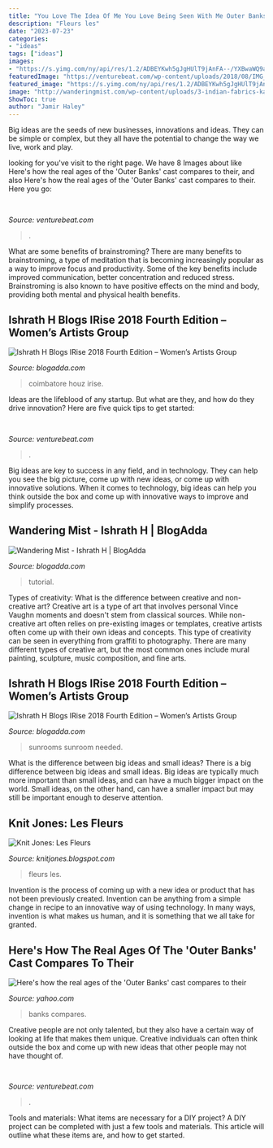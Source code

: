 ```yaml
---
title: "You Love The Idea Of Me You Love Being Seen With Me Outer Banks ~ Knit Jones: Les Fleurs"
description: "Fleurs les"
date: "2023-07-23"
categories:
- "ideas"
tags: ["ideas"]
images:
- "https://s.yimg.com/ny/api/res/1.2/ADBEYKwh5gJgHUlT9jAnFA--/YXBwaWQ9aGlnaGxhbmRlcjt3PTk2MDtoPTcxOS41MTUxNTE1MTUxNTE1/https://s.yimg.com/uu/api/res/1.2/.O4fQHA8hKBm3S0XiXkgMQ--~B/aD03NDI7dz05OTA7YXBwaWQ9eXRhY2h5b24-/https://media.zenfs.com/en/insider_articles_922/662e2a2a3679dba0eab4087db33280b9"
featuredImage: "https://venturebeat.com/wp-content/uploads/2018/08/IMG_20180830_095804.jpg?w=800"
featured_image: "https://s.yimg.com/ny/api/res/1.2/ADBEYKwh5gJgHUlT9jAnFA--/YXBwaWQ9aGlnaGxhbmRlcjt3PTk2MDtoPTcxOS41MTUxNTE1MTUxNTE1/https://s.yimg.com/uu/api/res/1.2/.O4fQHA8hKBm3S0XiXkgMQ--~B/aD03NDI7dz05OTA7YXBwaWQ9eXRhY2h5b24-/https://media.zenfs.com/en/insider_articles_922/662e2a2a3679dba0eab4087db33280b9"
image: "http://wanderingmist.com/wp-content/uploads/3-indian-fabrics-kalamkari-cloth-book-covering-binding-instructables.jpg"
ShowToc: true
author: "Jamir Haley"
---
```



Big ideas are the seeds of new businesses, innovations and ideas. They can be simple or complex, but they all have the potential to change the way we live, work and play.

	

		
looking for  you've visit to the right page. We have 8 Images about  like Here&#039;s how the real ages of the &#039;Outer Banks&#039; cast compares to their,  and also Here&#039;s how the real ages of the &#039;Outer Banks&#039; cast compares to their. Here you go:
		
    
## 

<img loading=lazy src="https://venturebeat.com/wp-content/uploads/2018/01/zac41361_rgb.jpg?w=800" onerror="this.onerror=null;this.src='https://tse4.mm.bing.net/th?id=OIP.J2ZubWp3pAFTO0RZTCCAuQHaE7&amp;pid=15.1';" alt="">

_Source: venturebeat.com_

>. 

	

What are some benefits of brainstroming?
There are many benefits to brainstroming, a type of meditation that is becoming increasingly popular as a way to improve focus and productivity. Some of the key benefits include improved communication, better concentration and reduced stress. Brainstroming is also known to have positive effects on the mind and body, providing both mental and physical health benefits.

    
## Ishrath H Blogs IRise 2018 Fourth Edition – Women’s Artists Group

<img loading=lazy src="http://wanderingmist.com/wp-content/uploads/lamp-lighting-by-the-chief-guest-300x200.jpg" onerror="this.onerror=null;this.src='https://tse4.mm.bing.net/th?id=OIP._bRt68Yy29ur-CfIK2DhJgAAAA&amp;pid=15.1';" alt="Ishrath H Blogs IRise 2018 Fourth Edition – Women’s Artists Group">

_Source: blogadda.com_

>coimbatore houz irise. 

	

Ideas are the lifeblood of any startup. But what are they, and how do they drive innovation? Here are five quick tips to get started: 

    
## 

<img loading=lazy src="https://venturebeat.com/wp-content/uploads/2018/08/IMG_20180830_095804.jpg?w=800" onerror="this.onerror=null;this.src='https://tse2.mm.bing.net/th?id=OIP.8MRUSXiwCzcqWjyMXwBfUAHaFj&amp;pid=15.1';" alt="">

_Source: venturebeat.com_

>. 

	

Big ideas are key to success in any field, and in technology. They can help you see the big picture, come up with new ideas, or come up with innovative solutions. When it comes to technology, big ideas can help you think outside the box and come up with innovative ways to improve and simplify processes.

    
## Wandering Mist - Ishrath H | BlogAdda

<img loading=lazy src="http://wanderingmist.com/wp-content/uploads/3-indian-fabrics-kalamkari-cloth-book-covering-binding-instructables.jpg" onerror="this.onerror=null;this.src='https://tse2.mm.bing.net/th?id=OIP.aU5uTr1e2sBzOuSnDSfcnAHaC3&amp;pid=15.1';" alt="Wandering Mist - Ishrath H | BlogAdda">

_Source: blogadda.com_

>tutorial. 

	

Types of creativity: What is the difference between creative and non-creative art?
Creative art is a type of art that involves personal Vince Vaughn moments and doesn't stem from classical sources. While non-creative art often relies on pre-existing images or templates, creative artists often come up with their own ideas and concepts. This type of creativity can be seen in everything from graffiti to photography. There are many different types of creative art, but the most common ones include mural painting, sculpture, music composition, and fine arts.

    
## Ishrath H Blogs IRise 2018 Fourth Edition – Women’s Artists Group

<img loading=lazy src="http://wanderingmist.com/wp-content/uploads/sunroom-conservatory-as-formal-living-areas-are-great-for-enteraining-and-living.jpg" onerror="this.onerror=null;this.src='https://tse1.mm.bing.net/th?id=OIP.SfYNHmkIvIML40mm1ezFIQHaFK&amp;pid=15.1';" alt="Ishrath H Blogs IRise 2018 Fourth Edition – Women’s Artists Group">

_Source: blogadda.com_

>sunrooms sunroom needed. 

	

What is the difference between big ideas and small ideas?
There is a big difference between big ideas and small ideas. Big ideas are typically much more important than small ideas, and can have a much bigger impact on the world. Small ideas, on the other hand, can have a smaller impact but may still be important enough to deserve attention.

    
## Knit Jones: Les Fleurs

<img loading=lazy src="https://4.bp.blogspot.com/_X5gvFBIH7fo/TBK_-2xsWWI/AAAAAAAACyk/jsJTGWCc1GU/s1600/IMG_2588.JPG" onerror="this.onerror=null;this.src='https://tse3.mm.bing.net/th?id=OIP.onnbjl23hd_pGTQTcL6xQgHaLG&amp;pid=15.1';" alt="Knit Jones: Les Fleurs">

_Source: knitjones.blogspot.com_

>fleurs les. 

	

Invention is the process of coming up with a new idea or product that has not been previously created. Invention can be anything from a simple change in recipe to an innovative way of using technology. In many ways, invention is what makes us human, and it is something that we all take for granted.

    
## Here&#039;s How The Real Ages Of The &#039;Outer Banks&#039; Cast Compares To Their

<img loading=lazy src="https://s.yimg.com/ny/api/res/1.2/ADBEYKwh5gJgHUlT9jAnFA--/YXBwaWQ9aGlnaGxhbmRlcjt3PTk2MDtoPTcxOS41MTUxNTE1MTUxNTE1/https://s.yimg.com/uu/api/res/1.2/.O4fQHA8hKBm3S0XiXkgMQ--~B/aD03NDI7dz05OTA7YXBwaWQ9eXRhY2h5b24-/https://media.zenfs.com/en/insider_articles_922/662e2a2a3679dba0eab4087db33280b9" onerror="this.onerror=null;this.src='https://tse3.mm.bing.net/th?id=OIP.-Sj-uF03A5_qVS_XJ7Ei3wHaFj&amp;pid=15.1';" alt="Here&#039;s how the real ages of the &#039;Outer Banks&#039; cast compares to their">

_Source: yahoo.com_

>banks compares. 

	

Creative people are not only talented, but they also have a certain way of looking at life that makes them unique. Creative individuals can often think outside the box and come up with new ideas that other people may not have thought of.

    
## 

<img loading=lazy src="https://venturebeat.com/wp-content/uploads/2018/08/unnamed5.jpg?w=800" onerror="this.onerror=null;this.src='https://tse1.mm.bing.net/th?id=OIP.I06xooerxDrJLBLRSH8s5wHaFe&amp;pid=15.1';" alt="">

_Source: venturebeat.com_

>. 

	

Tools and materials: What items are necessary for a DIY project?
A DIY project can be completed with just a few tools and materials. This article will outline what these items are, and how to get started.

